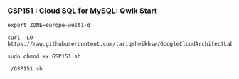 ### GSP151 :  Cloud SQL for MySQL: Qwik Start 

```
export ZONE=europe-west1-d
```

```
curl -LO https://raw.githubusercontent.com/tariqsheikhsw/GoogleCloudArchitectLabs/main/Solutions/GSP151.sh

sudo chmod +x GSP151.sh

./GSP151.sh
```



